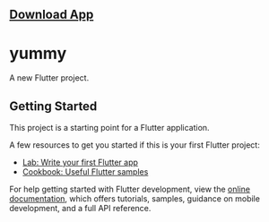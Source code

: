 ## [Download App](https://drive.google.com/file/d/1nlY15LPywFfj4rAkKh9UnwQEb5z0pYj3/view?usp=drivesdk)

# yummy

A new Flutter project.

## Getting Started

This project is a starting point for a Flutter application.

A few resources to get you started if this is your first Flutter project:

- [Lab: Write your first Flutter app](https://docs.flutter.dev/get-started/codelab)
- [Cookbook: Useful Flutter samples](https://docs.flutter.dev/cookbook)

For help getting started with Flutter development, view the
[online documentation](https://docs.flutter.dev/), which offers tutorials,
samples, guidance on mobile development, and a full API reference.
